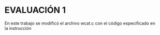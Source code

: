 <h1>EVALUACIÓN 1</h1>
<p>En este trabajo se modificó el archivo wcat.c con el código especificado en la instrucción</p>


